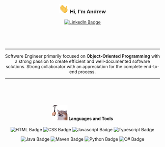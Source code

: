 </br>
</br>
</br>
<h3 align="center">
    <img style="height: 30px;", src="resources/wave.gif">
    Hi, I'm Andrew
</h3>
<p align="center">
    <a href=""><img src="https://img.shields.io/badge/LinkedIn-blue?style=for-the-badge&logo=linkedin" alt="LinkedIn Badge"></a>
</p>
</br>
</br>
</br>

---

<p align="center">
    Software Engineer primarily focused on <b>Object-Oriented Programming</b> with a strong passion to create efficient and well-documented software solutions. Strong collaborator with an appreciation for the complete end-to-end process.
</p>

---

</br>
</br>
</br>
<h4 align="center">
    <img style="height: 50px;", src="resources/bonk.gif">
    Languages and Tools
</h4>
<p align="center" style="margin-bottom: 0">
    <img src="https://img.shields.io/badge/html5-%23E34F26.svg?style=for-the-badge&logo=html5&logoColor=white" alt="HTML Badge">
    <img src="https://img.shields.io/badge/css3-1572B6?style=for-the-badge&logo=css3&logoColor=white" alt="CSS Badge">
    <img src="https://img.shields.io/badge/Javascript-F7DF1E?style=for-the-badge&logo=JavaScript&logoColor=black" alt="Javascript Badge">
    <img src="https://img.shields.io/badge/Typescript-3178C6?style=for-the-badge&logo=typeScript&logoColor=white" alt="Typescript Badge">
</p>
<p align="center" style="margin-bottom: 0">
    <img src="https://img.shields.io/badge/Java-F80000?style=for-the-badge&logo=oracle&logoColor=white" alt="Java Badge">
    <img src="https://img.shields.io/badge/Apache_Maven-C71A36?style=for-the-badge&logo=apache-maven&logoColor=white" alt = "Maven Badge">
    <img src="https://img.shields.io/badge/python-3670A0?style=for-the-badge&logo=python&logoColor=ffdd54" alt="Python Badge">
    <img src="https://img.shields.io/badge/C%23-690081?style=for-the-badge&logo=c%23" alt="C# Badge">
</p>
</br>
</br>
</br>